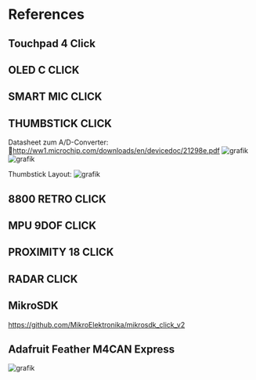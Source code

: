 # References

## Touchpad 4 Click

## OLED C CLICK

## SMART MIC CLICK

## THUMBSTICK CLICK
Datasheet zum A/D-Converter: http://ww1.microchip.com/downloads/en/devicedoc/21298e.pdf
![grafik](https://github.com/VectorInformatik/clickboard-examples/assets/136338757/0f322c96-dc77-45bc-84b7-314389b9e4e5)
![grafik](https://github.com/VectorInformatik/clickboard-examples/assets/136338757/a62aaf96-48f6-445b-9fe0-92962d6ceb10)

Thumbstick Layout:
![grafik](https://github.com/VectorInformatik/clickboard-examples/assets/136338757/7353b62a-c660-4fb1-bcbb-728389c9526b)


## 8800 RETRO CLICK

## MPU 9DOF CLICK

## PROXIMITY 18 CLICK

## RADAR CLICK

## MikroSDK
https://github.com/MikroElektronika/mikrosdk_click_v2

## Adafruit Feather M4CAN Express 

![grafik](https://github.com/VectorInformatik/clickboard-examples/assets/136338757/4107adeb-8cf2-4803-934a-0be1f3d37a52)
